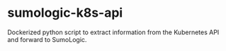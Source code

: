 # sumologic-k8s-api
Dockerized python script to extract information from the Kubernetes API and forward to SumoLogic.
